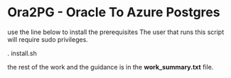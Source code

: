 # Ora2PG - Oracle To Azure Postgres

use the line below to install the prerequisites
The user that runs this script will require sudo privileges.

. install.sh

the rest of the work and the guidance is in the **work_summary.txt** file.
